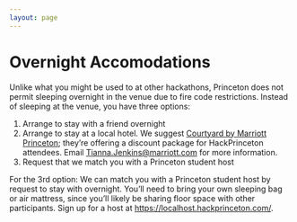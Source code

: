 ```yaml
---
layout: page
---
```


# Overnight Accomodations

Unlike what you might be used to at other hackathons, Princeton does not permit 
sleeping overnight in the venue due to fire code restrictions. Instead of 
sleeping at the venue, you have three options:

1.  Arrange to stay with a friend overnight
2.  Arrange to stay at a local hotel. We suggest 
    [Courtyard by Marriott Princeton](http://www.marriott.com/hotels/travel/ttncy-courtyard-princeton/); 
    they’re offering a discount package for HackPrinceton attendees. Email 
    [Tianna.Jenkins@marriott.com](mailto:Tianna.Jenkins@marriott.com) for more 
    information.
3.  Request that we match you with a Princeton student host

For the 3rd option: We can match you with a Princeton student host by request to 
stay with overnight. You’ll need to bring your own sleeping bag or 
air mattress, since you’ll likely be sharing floor space with other 
participants. Sign up for a host at https://localhost.hackprinceton.com/.
